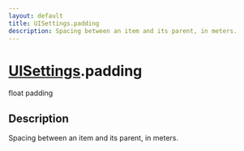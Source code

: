 ```yaml
---
layout: default
title: UISettings.padding
description: Spacing between an item and its parent, in meters.
---
```

# [UISettings]({{site.url}}/Pages/StereoKit/UISettings.html).padding

<div class='signature' markdown='1'>
float padding
</div>

## Description
Spacing between an item and its parent, in meters.

